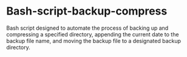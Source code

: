 # Bash-script-backup-compress
Bash script designed to automate the process of backing up and compressing a specified directory, appending the current date to the backup file name, and moving the backup file to a designated backup directory.
